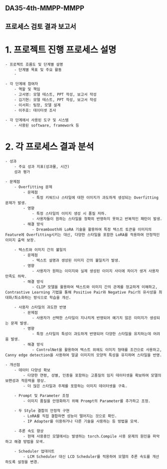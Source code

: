 ## DA35-4th-MMPP-MMPP
## 프로세스 검토 결과 보고서

# 1. 프로젝트 진행 프로세스 설명

    - 프로젝트 흐름도 및 단계별 설명
        - 단계별 목표 및 주요 활동
        - 

    - 각 단계에 참여자
        - 역할 및 책임
        - 고서영: 모델 테스트, PPT 작성, 보고서 작성
        - 김기현: 모델 테스트, PPT 작성, 보고서 작성
        - 이서희: 팀장, 모델 설계
        - 이주호: 데이터셋 조사
  
    - 각 단계에서 사용된 도구 및 시스템
        - 사용된 software, framework 등

# 2. 각 프로세스 결과 분석
    - 성과
        - 주요 성과 지표(성과물, 시간)
        성과 평가

    - 문제점
        - Overfitting 문제
            - 문제점
                - 특정 키워드나 스타일에 대한 이미지가 과도하게 생성되는 Overfitting 문제가 발생.
            - 영향
                - 특정 스타일의 이미지 생성 시 품질 저하.
                - 사용자들이 원하는 스타일을 정확히 반영하지 못하고 반복적인 패턴이 발생.
            - 해결 방식
                - Dreambooth와 LoRA 기술을 활용하여 특정 텍스트 토큰을 이미지의 Feature에 Overfitting시키는 대신, 다양한 스타일을 포함한 LoRA를 적용하여 안정적인 이미지 출력 보장.

        - 텍스트와 이미지 간의 불일치
            - 문제점
                - 텍스트 설명과 생성된 이미지 간의 불일치가 발생.
            - 영향
                - 사용자가 원하는 이미지와 실제 생성된 이미지 사이에 차이가 생겨 사용자 만족도 하락.
            - 해결 방식
                - CLIP 모델을 활용하여 텍스트와 이미지 간의 관계를 정교하게 이해하고, Contrastive Learning 기법을 통해 Positive Pair와 Negative Pair의 유사성을 최대화/최소화하는 방식으로 학습을 개선.
  
        - 사용자 스타일의 과도한 반영
            - 문제점
                - 사용자가 선택한 스타일이 지나치게 반영되어 예기치 않은 이미지가 생성되는 문제 발생.
            - 영향
                - 특정 스타일의 특성이 과도하게 반영되어 다양한 스타일을 유지하는데 어려움 발생.
            - 해결 방식
                - ControlNet을 활용하여 텍스트 외에도 이미지 형태를 조건으로 사용하고, Canny edge detection을 사용하여 얼굴 이미지의 모양적 특성을 유지하며 스타일을 반영.

    - 개선점
        - 데이터 다양성 확보
            - 다양한 연령, 성별, 인종을 포함하는 고품질의 임지 데이터셋을 확보하여 모델의 보편성과 적응력을 향상.
            - 더 많은 스타일과 주제를 포함하는 이미지 데이터셋을 구축.
  
        - Prompt 및 Parameter 조정
            - 이미지 품질을 안정화하기 위해 Prompt의 Parameter를 추가하고 조정.
         
        - 두 Style 결합의 안정적 구현
            - LoRA를 직접 결합하면 성능이 떨어지는 것으로 확인. 
            - IP Adapter를 이용하거나 다른 기술을 사용하는 등 방법을 모색.
  
        - 추론 속도 향상
            - 현재 사용중인 모델에서는 발생하는 torch.Compile 사용 문제의 원인을 파악하고 해결 방법을 모색.
           
        - Scheduler 업데이트
            - LCM Scheduler 대신 LCD Scheduler를 적용하여 모델의 추론 속도를 개선하도록 설정을 변경.